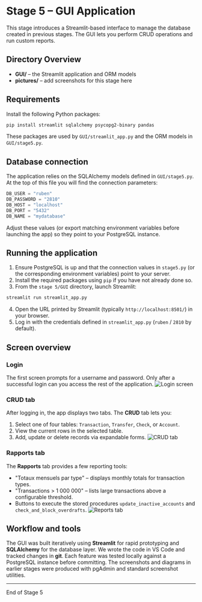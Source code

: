 # Stage 5 – GUI Application

This stage introduces a Streamlit-based interface to manage the database created in previous stages. The GUI lets you perform CRUD operations and run custom reports.

## Directory Overview

- **GUI/** – the Streamlit application and ORM models
- **pictures/** – add screenshots for this stage here

## Requirements

Install the following Python packages:

```bash
pip install streamlit sqlalchemy psycopg2-binary pandas
```

These packages are used by `GUI/streamlit_app.py` and the ORM models in `GUI/stage5.py`.

## Database connection

The application relies on the SQLAlchemy models defined in `GUI/stage5.py`. At the top of this file you will find the connection parameters:

```python
DB_USER = "ruben"
DB_PASSWORD = "2810"
DB_HOST = "localhost"
DB_PORT = "5432"
DB_NAME = "mydatabase"
```

Adjust these values (or export matching environment variables before launching the app) so they point to your PostgreSQL instance.

## Running the application

1. Ensure PostgreSQL is up and that the connection values in `stage5.py` (or the corresponding environment variables) point to your server.
2. Install the required packages using `pip` if you have not already done so.
3. From the `stage 5/GUI` directory, launch Streamlit:

```bash
streamlit run streamlit_app.py
```

4. Open the URL printed by Streamlit (typically `http://localhost:8501/`) in your browser.
5. Log in with the credentials defined in `streamlit_app.py` (`ruben` / `2810` by default).

## Screen overview

### Login
The first screen prompts for a username and password. Only after a successful login can you access the rest of the application.
![Login screen](pictures/login_screen.png)

### CRUD tab
After logging in, the app displays two tabs.
The **CRUD** tab lets you:

1. Select one of four tables: `Transaction`, `Transfer`, `Check`, or `Account`.
2. View the current rows in the selected table.
3. Add, update or delete records via expandable forms.
![CRUD tab](pictures/crud_tab.png)

### Rapports tab
The **Rapports** tab provides a few reporting tools:

- "Totaux mensuels par type" – displays monthly totals for transaction types.
- "Transactions > 1 000 000" – lists large transactions above a configurable threshold.
- Buttons to execute the stored procedures `update_inactive_accounts` and `check_and_block_overdrafts`.
![Reports tab](pictures/reports_tab.png)

## Workflow and tools

The GUI was built iteratively using **Streamlit** for rapid prototyping and **SQLAlchemy** for the database layer. We wrote the code in VS Code and tracked changes in **git**. Each feature was tested locally against a PostgreSQL instance before committing. The screenshots and diagrams in earlier stages were produced with pgAdmin and standard screenshot utilities.

---
End of Stage 5
